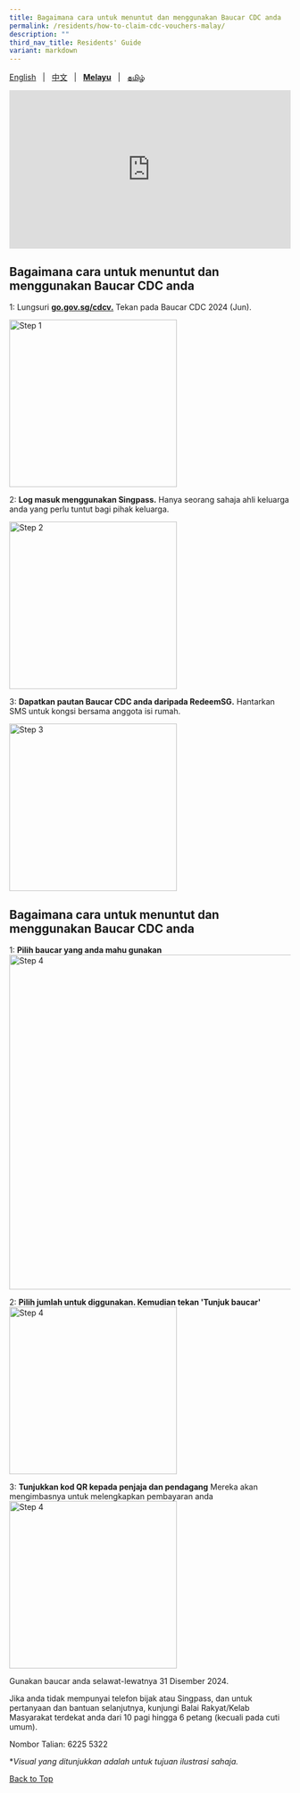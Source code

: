 ```yaml
---
title: Bagaimana cara untuk menuntut dan menggunakan Baucar CDC anda
permalink: /residents/how-to-claim-cdc-vouchers-malay/
description: ""
third_nav_title: Residents' Guide
variant: markdown
---
```

<span id="cdcv_page_top"></span>
[English](/residents/how-to-claim-cdc-vouchers) &nbsp;&nbsp;|&nbsp;&nbsp; [中文](/residents/how-to-claim-cdc-vouchers-chinese)  &nbsp;&nbsp;|&nbsp;&nbsp; **[Melayu](/residents/how-to-claim-cdc-vouchers-malay)** &nbsp;&nbsp;|&nbsp;&nbsp; [தமிழ்](/residents/how-to-claim-cdc-vouchers-tamil)

<style>
a.bp-button {
	height: 6em !important;
	white-space:pre-line !important;
}
 .youtubecontainer {
    position: relative;
    width: 100%;
    height: 0;
    padding-bottom: 56.25%;
}
.youtubevideo {
    position: absolute;
    top: 0;
    left: 0;
    width: 100%;
    height: 100%;
}
</style>

<div class="youtubecontainer">
<iframe class="youtubevideo" src="https://www.youtube.com/embed/jLqF82GsCdM?si=OshgbHXpea0PDuM6" title="YouTube video player" frameborder="0" allow="accelerometer; autoplay; clipboard-write; encrypted-media; gyroscope; picture-in-picture" allowfullscreen=""></iframe>
</div>

## Bagaimana cara untuk menuntut dan menggunakan Baucar CDC anda

1: Lungsuri **[go.gov.sg/cdcv.](https://go.gov.sg/cdcv)** Tekan pada Baucar CDC 2024 (Jun). 

<img src="/images/mal_step_1.png" alt="Step 1" style="width:300px !important;">


2: **Log masuk menggunakan Singpass.** Hanya seorang sahaja ahli keluarga anda yang perlu tuntut bagi pihak keluarga.

<img src="/images/mal_step_2.png" alt="Step 2" style="width:300px !important;">

3: **Dapatkan pautan Baucar CDC anda daripada RedeemSG.** Hantarkan SMS untuk kongsi bersama  anggota isi rumah.

<img src="/images/mal_step_3.png" alt="Step 3" style="width:300px !important;">

## Bagaimana cara untuk menuntut dan menggunakan Baucar CDC anda

1: **Pilih baucar yang anda mahu gunakan** 
<img src="/images/mal_step_6.png" alt="Step 4" style="width:600px !important;">

2: **Pilih jumlah untuk diggunakan. Kemudian tekan 'Tunjuk baucar'** 
<img src="/images/mal_step_4.png" alt="Step 4" style="width:300px !important;">

3: **Tunjukkan kod QR kepada penjaja dan pendagang** Mereka akan mengimbasnya untuk melengkapkan pembayaran anda
<img src="/images/mal_step_5.png" alt="Step 4" style="width:300px !important;">


Gunakan baucar anda selawat-lewatnya 31 Disember 2024.

Jika anda tidak mempunyai telefon bijak atau Singpass, dan untuk pertanyaan dan bantuan selanjutnya, kunjungi Balai Rakyat/Kelab Masyarakat terdekat anda dari 10 pagi hingga 6 petang (kecuali pada cuti umum).

Nombor Talian: 6225 5322

*<i>Visual yang ditunjukkan adalah untuk tujuan ilustrasi sahaja.</i>

[Back to Top](#cdcv_page_top)